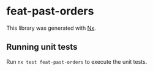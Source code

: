 # feat-past-orders

This library was generated with [Nx](https://nx.dev).

## Running unit tests

Run `nx test feat-past-orders` to execute the unit tests.
